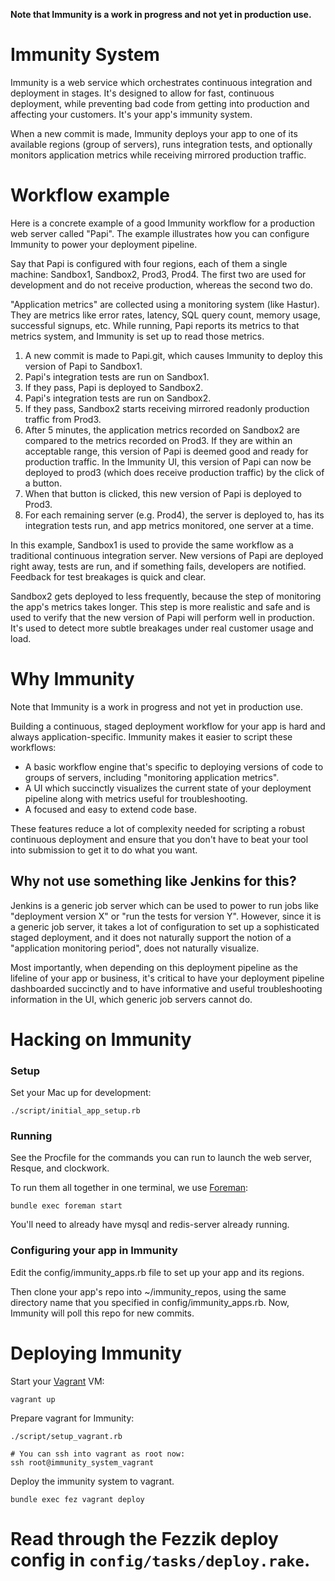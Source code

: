 **Note that Immunity is a work in progress and not yet in production use.**

Immunity System
===============

Immunity is a web service which orchestrates continuous integration and deployment in stages. It's designed to
allow for fast, continuous deployment, while preventing bad code from getting into production and affecting
your customers. It's your app's immunity system.

When a new commit is made, Immunity deploys your app to one of its available regions (group of servers), runs
integration tests, and optionally monitors application metrics while receiving mirrored production traffic.

Workflow example
================

Here is a concrete example of a good Immunity workflow for a production web server called "Papi". The example
illustrates how you can configure Immunity to power your deployment pipeline.

Say that Papi is configured with four regions, each of them a single machine: Sandbox1, Sandbox2, Prod3,
Prod4. The first two are used for development and do not receive production, whereas the second two do.

"Application metrics" are collected using a monitoring system (like Hastur). They are metrics like error
rates, latency, SQL query count, memory usage, successful signups, etc. While running, Papi reports its
metrics to that metrics system, and Immunity is set up to read those metrics.

1. A new commit is made to Papi.git, which causes Immunity to deploy this version of Papi to Sandbox1.
2. Papi's integration tests are run on Sandbox1.
3. If they pass, Papi is deployed to Sandbox2.
4. Papi's integration tests are run on Sandbox2.
5. If they pass, Sandbox2 starts receiving mirrored readonly production traffic from Prod3.
6. After 5 minutes, the application metrics recorded on Sandbox2 are compared to the metrics recorded on
Prod3. If they are within an acceptable range, this version of Papi is deemed good and ready for production
traffic. In the Immunity UI, this version of Papi can now be deployed to prod3 (which does receive production
traffic) by the click of a button.
7. When that button is clicked, this new version of Papi is deployed to Prod3.
8. For each remaining server (e.g. Prod4), the server is deployed to, has its integration tests run, and app
metrics monitored, one server at a time.

In this example, Sandbox1 is used to provide the same workflow as a traditional continuous integration server.
New versions of Papi are deployed right away, tests are run, and if something fails, developers are notified.
Feedback for test breakages is quick and clear.

Sandbox2 gets deployed to less frequently, because the step of monitoring the app's metrics takes longer. This
step is more realistic and safe and is used to verify that the new version of Papi will perform well in
production. It's used to detect more subtle breakages under real customer usage and load.

Why Immunity
============

Note that Immunity is a work in progress and not yet in production use.

Building a continuous, staged deployment workflow for your app is hard and always application-specific.
Immunity makes it easier to script these workflows:

* A basic workflow engine that's specific to deploying versions of code to groups of servers, including
"monitoring application metrics".
* A UI which succinctly visualizes the current state of your deployment pipeline along with metrics useful for
troubleshooting.
* A focused and easy to extend code base.

These features reduce a lot of complexity needed for scripting a robust continuous deployment and ensure that
you don't have to beat your tool into submission to get it to do what you want.

Why not use something like Jenkins for this?
--------------------------------------------
Jenkins is a generic job server which can be used to power to run jobs like "deployment version X" or "run the
tests for version Y". However, since it is a generic job server, it takes a lot of configuration to set up a
sophisticated staged deployment, and it does not naturally support the notion of a "application monitoring
period", does not naturally visualize.

Most importantly, when depending on this deployment pipeline as the lifeline of your app or business, it's
critical to have your deployment pipeline dashboarded succinctly and to have informative and useful
troubleshooting information in the UI, which generic job servers cannot do.


Hacking on Immunity
===================

### Setup

Set your Mac up for development:

    ./script/initial_app_setup.rb

### Running

See the Procfile for the commands you can run to launch the web server, Resque, and clockwork.

To run them all together in one terminal, we use [Foreman](https://github.com/ddollar/foreman):

    bundle exec foreman start

You'll need to already have mysql and redis-server already running.

### Configuring your app in Immunity

Edit the config/immunity_apps.rb file to set up your app and its regions.

Then clone your app's repo into ~/immunity_repos, using the same directory name that you specified in
config/immunity_apps.rb. Now, Immunity will poll this repo for new commits.

Deploying Immunity
==================

Start your [Vagrant](http://vagrantup.com) VM:

    vagrant up

Prepare vagrant for Immunity:

    ./script/setup_vagrant.rb

    # You can ssh into vagrant as root now:
    ssh root@immunity_system_vagrant

Deploy the immunity system to vagrant.

    bundle exec fez vagrant deploy

# Read through the Fezzik deploy config in `config/tasks/deploy.rake`.
